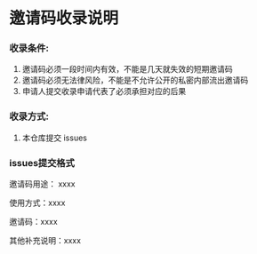 # 邀请码收录说明

### 收录条件: 
1. 邀请码必须一段时间内有效，不能是几天就失效的短期邀请码
2. 邀请码必须无法律风险，不能是不允许公开的私密内部流出邀请码
3. 申请人提交收录申请代表了必须承担对应的后果


### 收录方式:
1. 本仓库提交 issues

### issues提交格式
邀请码用途： xxxx

使用方式：xxxx

邀请码：xxxx

其他补充说明：xxxx
